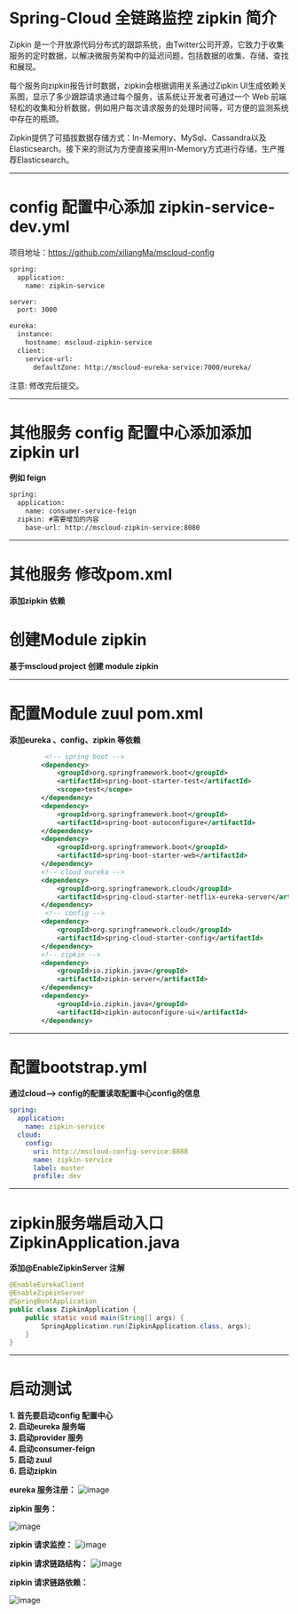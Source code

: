 # Spring-Cloud 全链路监控 zipkin 简介

Zipkin 是一个开放源代码分布式的跟踪系统，由Twitter公司开源，它致力于收集服务的定时数据，以解决微服务架构中的延迟问题，包括数据的收集、存储、查找和展现。

每个服务向zipkin报告计时数据，zipkin会根据调用关系通过Zipkin UI生成依赖关系图，显示了多少跟踪请求通过每个服务，该系统让开发者可通过一个 Web 前端轻松的收集和分析数据，例如用户每次请求服务的处理时间等，可方便的监测系统中存在的瓶颈。

Zipkin提供了可插拔数据存储方式：In-Memory、MySql、Cassandra以及Elasticsearch。接下来的测试为方便直接采用In-Memory方式进行存储，生产推荐Elasticsearch。

------------

# config 配置中心添加 zipkin-service-dev.yml

项目地址：https://github.com/xiliangMa/mscloud-config
```xml
spring:
  application:
    name: zipkin-service

server:
  port: 3000

eureka:
  instance:
    hostname: mscloud-zipkin-service
  client:
    service-url:
      defaultZone: http://mscloud-eureka-service:7000/eureka/
```


注意: 修改完后提交。


------------
# 其他服务 config 配置中心添加添加 zipkin url

**例如 feign**

```xml
spring:
  application:
    name: consumer-service-feign
  zipkin: #需要增加的内容
    base-url: http://mscloud-zipkin-service:8080
```

------------

# 其他服务 修改pom.xml

**添加zipkin 依赖**


# 创建Module zipkin
 **基于mscloud project 创建 module zipkin**

------------

# 配置Module zuul pom.xml
**添加eureka 、config、zipkin 等依赖**

```xml
         <!-- spring boot -->
        <dependency>
            <groupId>org.springframework.boot</groupId>
            <artifactId>spring-boot-starter-test</artifactId>
            <scope>test</scope>
        </dependency>
        <dependency>
            <groupId>org.springframework.boot</groupId>
            <artifactId>spring-boot-autoconfigure</artifactId>
        </dependency>
        <dependency>
            <groupId>org.springframework.boot</groupId>
            <artifactId>spring-boot-starter-web</artifactId>
        </dependency>
        <!-- cloud eureka -->
        <dependency>
            <groupId>org.springframework.cloud</groupId>
            <artifactId>spring-cloud-starter-netflix-eureka-server</artifactId>
        </dependency>
		 <!-- config -->
        <dependency>
            <groupId>org.springframework.cloud</groupId>
            <artifactId>spring-cloud-starter-config</artifactId>
        </dependency>
        <!-- zipkin -->
        <dependency>
            <groupId>io.zipkin.java</groupId>
            <artifactId>zipkin-server</artifactId>
        </dependency>
        <dependency>
            <groupId>io.zipkin.java</groupId>
            <artifactId>zipkin-autoconfigure-ui</artifactId>
        </dependency>
```

------------

# 配置bootstrap.yml
**通过cloud--> config的配置读取配置中心config的信息**

```yaml
spring:
  application:
    name: zipkin-service
  cloud:
    config:
      uri: http://mscloud-config-service:8888
      name: zipkin-service
      label: master
      profile: dev
```

------------

# zipkin服务端启动入口 ZipkinApplication.java

**添加@EnableZipkinServer 注解**

```java
@EnableEurekaClient
@EnableZipkinServer
@SpringBootApplication
public class ZipkinApplication {
    public static void main(String[] args) {
        SpringApplication.run(ZipkinApplication.class, args);
    }
}

```

------------

# 启动测试
**1. 首先要启动config 配置中心** \
**2. 启动eureka 服务端** \
**3. 启动provider 服务** \
**4. 启动consumer-feign** \
**5. 启动 zuul** \
**6. 启动zipkin**

**eureka 服务注册：**
![image](https://github.com/xiliangMa/mscloud/blob/master/images/Spring-Cloud/eureka-server-test-zipkin.png)

**zipkin 服务：**

![image](https://github.com/xiliangMa/mscloud/blob/master/images/Spring-Cloud/zipkin-service-test.png)

**zipkin 请求监控：**
![image](https://github.com/xiliangMa/mscloud/blob/master/images/Spring-Cloud/zipkin-request-test.png)

**zipkin 请求链路结构：**
![image](https://github.com/xiliangMa/mscloud/blob/master/images/Spring-Cloud/zipkin-request-tree.png)

**zipkin 请求链路依赖：**

![image](https://github.com/xiliangMa/mscloud/blob/master/images/Spring-Cloud/zipkin-request-depen.png)





